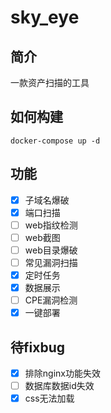 # sky_eye

## 简介
一款资产扫描的工具

## 如何构建
``` shell
docker-compose up -d
```
## 功能
* [x] 子域名爆破
* [x] 端口扫描
* [ ] web指纹检测
* [ ] web截图
* [ ] web目录爆破
* [ ] 常见漏洞扫描
* [x] 定时任务
* [x] 数据展示
* [ ] CPE漏洞检测
* [x] 一键部署

## 待fixbug
* [x] 排除nginx功能失效
* [ ] 数据库数据id失效
* [x] css无法加载
